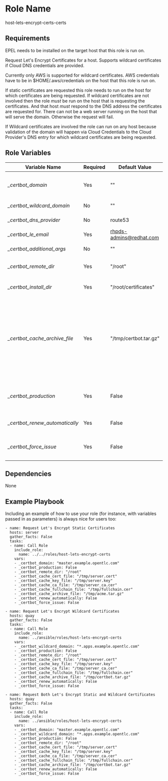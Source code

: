 Role Name
=========

host-lets-encrypt-certs-certs

Requirements
------------

EPEL needs to be installed on the target host that this role is run on.

Request Let's Encrypt Certificates for a host. Supports wildcard certificates if Cloud DNS credentials are provided.

Currently only AWS is supported for wildcard certificates. AWS credentials have to be in $HOME/.aws/credentials on the host that this role is run on.

If static certificates are requested this role needs to run on the host for which certificates are being requested. If wildcard certificates are not involved then the role *must* be run on the host that is requesting the certificates. And that host *must* respond to the DNS address the certificates are requested for. There can not be a web server running on the host that will serve the domain. Otherwise the request will fail.

If Wildcard certificates are involved the role can run on any host because validation of the domain will happen via Cloud Credentials to the Cloud Provider's DNS entry for which wildcard certificates are being requested.


Role Variables
--------------

|Variable Name|Required|Default Value|Description
|------------ |----------- |-----------|-----------
|*_certbot_domain*|Yes|"" |Domain name for which to request a certificate. _Limitation_: Curently only *one* domain name can be requested.
|*_certbot_wildcard_domain*|No|""|Wildcard domain name for which to request a certificate
|*_certbot_dns_provider*|No|route53|DNS Provider for use with wildcard certificates.
|*_certbot_le_email*|Yes|rhpds-admins@redhat.com|E-mail address to register with Let's Encrypt
|*_certbot_additional_args*|No |"" |Additional arguments for Certbot
|*_certbot_remote_dir*|Yes| "/root"| The directory on the remote host in which to store Certbot files 
|*_certbot_install_dir*|Yes| "/root/certificates"| The directory on the remote host in which to install the requested certificates into
|*_certbot_cache_archive_file*|Yes| "/tmp/certbot.tar.gz"| Local (to the host ansible is running on) cache of certificates. Prevents re-requesting certificates for later runs of the playbook when the domains haven't changed. certbot.tar.gz will contain the entire `{{_cerbot_remote_dir}}/certbot` directory so that it can be restored for future runs on new machines with the same domain names.
|*_certbot_production*|Yes|False|Use the Production Let's Encrypt Server. Leave to False for testing runs to prevent issues with the Let's Encrypt rate limits
|*_certbot_renew_automatically*|Yes|False|Install a cron job to automatically renew Certificates. Checks once a day.
|*_certbot_force_issue*|Yes|False|Force the creation of new certificates even if there are certificates already on the host or certificates in the local cache


Dependencies
------------

None

Example Playbook
----------------

Including an example of how to use your role (for instance, with variables passed in as parameters) is always nice for users too:

```
- name: Request Let's Encrypt Static Certificates
  hosts: server
  gather_facts: False
  tasks:
  - name: Call Role
    include_role:
      name: ../../roles/host-lets-encrypt-certs
    vars:
    - _certbot_domain: "master.example.opentlc.com"
    - _certbot_production: False
    - _certbot_remote_dir: "/root"
    - _certbot_cache_cert_file: "/tmp/server.cert"
    - _certbot_cache_key_file: "/tmp/server.key"
    - _certbot_cache_ca_file: "/tmp/server_ca.cer"
    - _certbot_cache_fullchain_file: "/tmp/fullchain.cer"
    - _certbot_cache_archive_file: "/tmp/acme.tar.gz"
    - _certbot_renew_automatically: False
    - _certbot_force_issue: False

- name: Request Let's Encrypt Wildcard Certificates
  hosts: quay
  gather_facts: False
  tasks:
  - name: Call Role
    include_role:
      name: ../ansible/roles/host-lets-encrypt-certs
    vars:
    - _certbot_wildcard_domain: "*.apps.example.opentlc.com"
    - _certbot_production: False
    - _certbot_remote_dir: "/root"
    - _certbot_cache_cert_file: "/tmp/server.cert"
    - _certbot_cache_key_file: "/tmp/server.key"
    - _certbot_cache_ca_file: "/tmp/server_ca.cer"
    - _certbot_cache_fullchain_file: "/tmp/fullchain.cer"
    - _certbot_cache_archive_file: "/tmp/certbot.tar.gz"
    - _certbot_renew_automatically: False
    - _certbot_force_issue: False

- name: Request Both Let's Encrypt Static and Wildcard Certificates
  hosts: quay
  gather_facts: False
  tasks:
  - name: Call Role
    include_role:
      name: ../ansible/roles/host-lets-encrypt-certs
    vars:
    - _certbot_domain: "master.example.opentlc.com"
    - _certbot_wildcard_domain: "*.apps.example.opentlc.com"
    - _certbot_production: False
    - _certbot_remote_dir: "/root"
    - _certbot_cache_cert_file: "/tmp/server.cert"
    - _certbot_cache_key_file: "/tmp/server.key"
    - _certbot_cache_ca_file: "/tmp/server_ca.cer"
    - _certbot_cache_fullchain_file: "/tmp/fullchain.cer"
    - _certbot_cache_archive_file: "/tmp/certbot.tar.gz"
    - _certbot_renew_automatically: False
    - _certbot_force_issue: False
```
